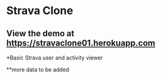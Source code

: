 Strava Clone
==============
View the demo at https://stravaclone01.herokuapp.com
--------------
*Basic Strava user and activity viewer

**more data to be added